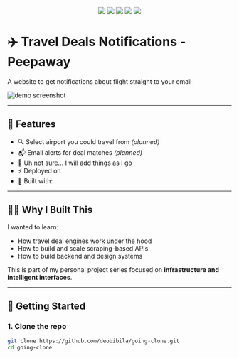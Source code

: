 <p align="center">
  <a href="https://github.com/deobibila/peepaway"><img src="https://img.shields.io/github/stars/deobibila/peepaway?style=flat-square" /></a>
  <a href="https://github.com/deobibila/peepaway"><img src="https://img.shields.io/github/forks/deobibila/peepaway?style=flat-square" /></a>
  <a href="https://github.com/deobibila/peepaway/blob/main/LICENSE"><img src="https://img.shields.io/github/license/deobibila/peepaway?style=flat-square" /></a>
  <a href="https://github.com/deobibila/peepaway/actions"><img src="https://vercel.com/api/ping/deobibila/peepaway" /></a>
  <a href="https://coveralls.io/github/deobibila/peepaway"><img src="https://coveralls.io/repos/github/deobibila/peepaway/badge.svg?branch=main" /></a>


</p>

# ✈️ Travel Deals Notifications - Peepaway

A website to get notifications about flight straight to your email

![demo screenshot](./)

---

## 🧠 Features

- 🔍 Select airport you could travel from *(planned)*
- 📬 Email alerts for deal matches *(planned)*
- 🛫 Uh not sure... I will add things as I go
- ⚡️ Deployed on 
- 🧰 Built with:

---

## 🧑‍💻 Why I Built This

I wanted to learn:
- How travel deal engines work under the hood
- How to build and scale scraping-based APIs
- How to build backend and design systems

This is part of my personal project series focused on **infrastructure and intelligent interfaces**.

---

## 🚀 Getting Started

### 1. Clone the repo

```bash
git clone https://github.com/deobibila/going-clone.git
cd going-clone


